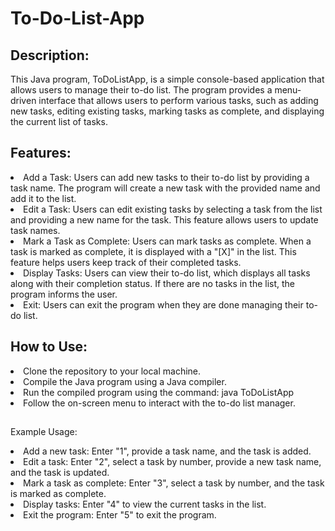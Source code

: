 # To-Do-List-App
<!DOCTYPE html>
<html lang="en">
<body>
<h2>Description:</h2>
<p>This Java program, ToDoListApp, is a simple console-based application that allows users to manage their to-do list. The program provides a menu-driven interface that allows users to perform various tasks, such as adding new tasks, editing existing tasks, marking tasks as complete, and displaying the current list of tasks.</p>

<h2>Features:</h2>
<p>
  <li>Add a Task: Users can add new tasks to their to-do list by providing a task name. The program will create a new task with the provided name and add it to the list.</li>

<li>Edit a Task: Users can edit existing tasks by selecting a task from the list and providing a new name for the task. This feature allows users to update task names.</li>

<li>Mark a Task as Complete: Users can mark tasks as complete. When a task is marked as complete, it is displayed with a "[X]" in the list. This feature helps users keep track of their completed tasks.</li>

<li>Display Tasks: Users can view their to-do list, which displays all tasks along with their completion status. If there are no tasks in the list, the program informs the user.</li>

<li>Exit: Users can exit the program when they are done managing their to-do list.</li>
</p>
<h2>How to Use:</h2>
<p>
<li>Clone the repository to your local machine.</li>

<li>Compile the Java program using a Java compiler.</li>

<li>Run the compiled program using the command: java ToDoListApp</li>

<li>Follow the on-screen menu to interact with the to-do list manager.</li>
</p>

<h2></h2>Example Usage:</h2>
<p>
<li>Add a new task: Enter "1", provide a task name, and the task is added.</li>
<li>Edit a task: Enter "2", select a task by number, provide a new task name, and the task is updated.</li>
<li>Mark a task as complete: Enter "3", select a task by number, and the task is marked as complete.</li>
<li>Display tasks: Enter "4" to view the current tasks in the list.</li>
<li>Exit the program: Enter "5" to exit the program.</li>
</p>
</body>
